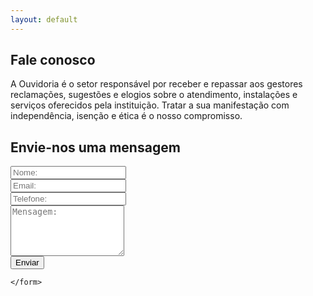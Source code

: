 ```yaml
---
layout: default
---
```

<section id="atendimento">
  <div id="conteudo" class="col-md-8">
    <h2>Fale conosco</h2>
    <p>A Ouvidoria é o setor responsável por receber e repassar aos gestores reclamações, sugestões
      e elogios sobre o atendimento, instalações e serviços oferecidos pela instituição.
      Tratar a sua manifestação com independência, isenção e ética é o nosso compromisso.</p>
  </div>
</section>
<section id="form">
  <h2>Envie-nos uma mensagem</h2>
  <div class="col-md-12">
    <form>
      <div class="form-group col-md-12">
        <input type="text" class="form-control input-lg" id="nome" placeholder="Nome:">
      </div>
      <div class="form-group col-md-6">
        <input type="email" class="form-control input-lg" id="email" placeholder="Email:">
      </div>
      <div class="form-group col-md-6">
        <input type="text" class="form-control input-lg" id="telefone" placeholder="Telefone:">
      </div>
      <div class="form-group col-md-12">
        <textarea class="form-control input-lg" rows="5" id="mensagem" placeholder="Mensagem:"></textarea>
      </div>
      <div class="col-md-12">
        <button type="submit" class="btn btn-primary">Enviar</button>
      </div>


    </form>
  </div>
</section>
